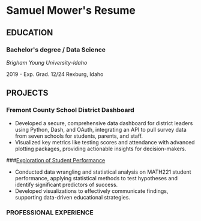 # Samuel Mower's Resume

## EDUCATION
### Bachelor's degree / Data Science
_Brigham Young University-Idaho_

2019 - Exp. Grad. 12/24
Rexburg, Idaho

## PROJECTS
### Fremont County School District Dashboard
- Developed a secure, comprehensive data dashboard for district leaders using Python, Dash, and OAuth, integrating an API to pull survey data from seven schools for students, parents, and staff.
- Visualized key metrics like testing scores and attendance with advanced plotting packages, providing actionable insights for decision-makers.

###[Exploration of Student Performance](https://htmlpreview.github.io/?https://github.com/samuelmower/resume/blob/main/R/Semester%20Project/Semester%20Project.html)
- Conducted data wrangling and statistical analysis on MATH221 student performance, applying statistical methods to test hypotheses and identify significant predictors of success.
- Developed visualizations to effectively communicate findings, supporting data-driven educational strategies.

### PROFESSIONAL EXPERIENCE
